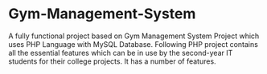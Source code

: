 # Gym-Management-System
A fully functional project based on Gym Management System Project which uses PHP Language with MySQL Database. Following PHP project contains all the essential features which can be in use by the second-year IT students for their college projects. It has a number of features.
